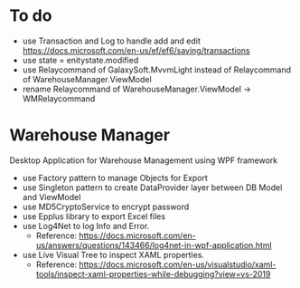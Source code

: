 # To do
 - use Transaction and Log to handle add and edit https://docs.microsoft.com/en-us/ef/ef6/saving/transactions
 - use state = enitystate.modified
 - use Relaycommand of GalaxySoft.MvvmLight instead of Relaycommand of WarehouseManager.ViewModel
 - rename Relaycommand of WarehouseManager.ViewModel -> WMRelaycommand
# Warehouse Manager
Desktop Application for Warehouse Management using WPF framework
 - use Factory pattern to manage Objects for Export
 - use Singleton pattern to create DataProvider layer between DB Model and ViewModel
 - use MD5CryptoService to encrypt password
 - use Epplus library to export Excel files
 - use Log4Net to log Info and Error. 
   - Reference: https://docs.microsoft.com/en-us/answers/questions/143466/log4net-in-wpf-application.html
 - use Live Visual Tree to inspect XAML properties. 
   - Reference: https://docs.microsoft.com/en-us/visualstudio/xaml-tools/inspect-xaml-properties-while-debugging?view=vs-2019
